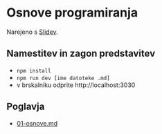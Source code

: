 # Osnove programiranja

Narejeno s [Slidev](https://sli.dev/).

## Namestitev in zagon predstavitev

- `npm install`
- `npm run dev [ime datoteke .md]`
- v brskalniku odprite http://localhost:3030

## Poglavja

- [01-osnove.md](./01-osnove.md)
